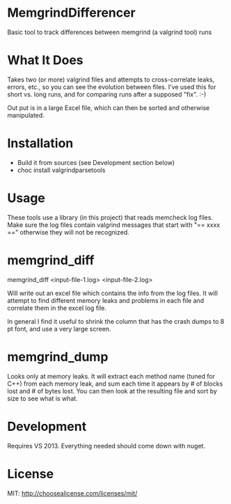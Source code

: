 # MemgrindDifferencer
Basic tool to track differences between memgrind (a valgrind tool) runs

What It Does
============

Takes two (or more) valgrind files and attempts to cross-correlate leaks, errors, etc., so you can see the evolution
between files. I've used this for short vs. long runs, and for comparing runs after a supposed "fix". :-)

Out put is in a large Excel file, which can then be sorted and otherwise manipulated.

Installation
============

- Build it from sources (see Development section below)
- choc install valgrindparsetools

Usage
=====

These tools use a library (in this project) that reads memcheck log files. Make sure the log files contain valgrind messages
that start with "== xxxx ==" otherwise they will not be recognized.

memgrind_diff
=============

memgrind_diff <input-file-1.log> <input-file-2.log>

Will write out an excel file which contains the info from the log files. It will attempt to find different memory leaks and problems in each file and
correlate them in the excel log file.

In general I find it useful to shrink the column that has the crash dumps to 8 pt font, and use a very large screen.

memgrind_dump
=============

Looks only at memory leaks. It will extract each method name (tuned for C++) from each memory leak, and sum each time it appears by # of blocks
lost and # of bytes lost. You can then look at the resulting file and sort by size to see what is what.

Development
===========
Requires VS 2013. Everything needed should come down with nuget.

License
=======
MIT: http://choosealicense.com/licenses/mit/